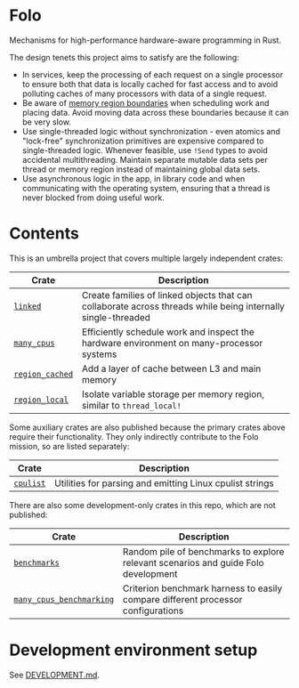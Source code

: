# Folo

Mechanisms for high-performance hardware-aware programming in Rust.

The design tenets this project aims to satisfy are the following:

* In services, keep the processing of each request on a single processor to ensure both that data
  is locally cached for fast access and to avoid polluting caches of many processors with data of
  a single request.
* Be aware of [memory region boundaries](https://www.kernel.org/doc/html/v4.18/vm/numa.html)
  when scheduling work and placing data. Avoid moving data across these boundaries because it can
  be very slow.
* Use single-threaded logic without synchronization - even atomics and "lock-free" synchronization
  primitives are expensive compared to single-threaded logic. Whenever feasible, use `!Send` types
  to avoid accidental multithreading. Maintain separate mutable data sets per thread or memory
  region instead of maintaining global data sets.
* Use asynchronous logic in the app, in library code and when communicating with the operating
  system, ensuring that a thread is never blocked from doing useful work.

# Contents

This is an umbrella project that covers multiple largely independent crates:

| Crate                                             | Description                                                                                                  |
|---------------------------------------------------|--------------------------------------------------------------------------------------------------------------|
| [`linked`](crates/linked/README.md)               | Create families of linked objects that can collaborate across threads while being internally single-threaded |
| [`many_cpus`](crates/many_cpus/README.md)         | Efficiently schedule work and inspect the hardware environment on many-processor systems                     |
| [`region_cached`](crates/region_cached/README.md) | Add a layer of cache between L3 and main memory                                                              |
| [`region_local`](crates/region_local/README.md)   | Isolate variable storage per memory region, similar to `thread_local!`                                       |

Some auxiliary crates are also published because the primary crates above require their
functionality. They only indirectly contribute to the Folo mission, so are listed separately:

| Crate                                 | Description                                              |
|---------------------------------------|----------------------------------------------------------|
| [`cpulist`](crates/cpulist/README.md) | Utilities for parsing and emitting Linux cpulist strings |

There are also some development-only crates in this repo, which are not published:

| Crate                                                               | Description                                                                        |
|---------------------------------------------------------------------|------------------------------------------------------------------------------------|
| [`benchmarks`](crates/benchmarks)                                   | Random pile of benchmarks to explore relevant scenarios and guide Folo development |
| [`many_cpus_benchmarking`](crates/many_cpus_benchmarking/README.md) | Criterion benchmark harness to easily compare different processor configurations   |

# Development environment setup

See [DEVELOPMENT.md](DEVELOPMENT.md).